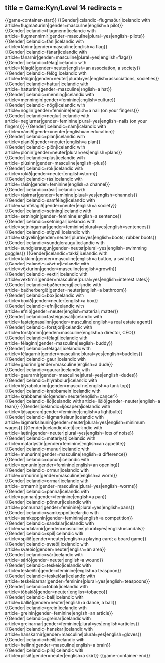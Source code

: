 title = Game:Kyn/Level 14
redirects =
---

{{game-container-start}}
{{Gender|icelandic=flugmaður|icelandic with article=flugmaðurinn|gender=masculine|english=a pilot}}
{{Gender|icelandic=flugmenn|icelandic with article=flugmennirnir|gender=masculine|plural=yes|english=pilots}}
{{Gender|icelandic=fáni|icelandic with article=fáninn|gender=masculine|english=a flag}}
{{Gender|icelandic=fánar|icelandic with article=fánarnir|gender=masculine|plural=yes|english=flags}}
{{Gender|icelandic=félag|icelandic with article=félagið|gender=neuter|english=an association, a society}}
{{Gender|icelandic=félög|icelandic with article=félögin|gender=neuter|plural=yes|english=associations, societies}}
{{Gender|icelandic=hattur|icelandic with article=hatturinn|gender=masculine|english=a hat}}
{{Gender|icelandic=menning|icelandic with article=menningin|gender=feminine|english=culture}}
{{Gender|icelandic=nögl|icelandic with article=nöglin|gender=feminine|english=a nail (on your fingers)}}
{{Gender|icelandic=neglur|icelandic with article=neglurnar|gender=feminine|plural=yes|english=nails (on your fingers)}}
{{Gender|icelandic=nám|icelandic with article=námið|gender=neuter|english=an education}}
{{Gender|icelandic=plan|icelandic with article=planið|gender=neuter|english=a plan}}
{{Gender|icelandic=plön|icelandic with article=plönin|gender=neuter|plural=yes|english=plans}}
{{Gender|icelandic=plús|icelandic with article=plúsinn|gender=masculine|english=plus}}
{{Gender|icelandic=rok|icelandic with article=rokið|gender=neuter|english=storm}}
{{Gender|icelandic=rás|icelandic with article=rásin|gender=feminine|english=a channel}}
{{Gender|icelandic=rásir|icelandic with article=rásirnar|gender=feminine|plural=yes|english=channels}}
{{Gender|icelandic=samfélag|icelandic with article=samfélagið|gender=neuter|english=a society}}
{{Gender|icelandic=setning|icelandic with article=setningin|gender=feminine|english=a sentence}}
{{Gender|icelandic=setningar|icelandic with article=setningarnar|gender=feminine|plural=yes|english=sentences}}
{{Gender|icelandic=stígvél|icelandic with article=stígvélin|gender=neuter|plural=yes|english=boots; rubber boots}}
{{Gender|icelandic=sundgleraugu|icelandic with article=sundgleraugun|gender=neuter|plural=yes|english=swimming goggles}}
{{Gender|icelandic=takki|icelandic with article=takkinn|gender=masculine|english=a button, a switch}}
{{Gender|icelandic=vöxtur|icelandic with article=vöxturinn|gender=masculine|english=growth}}
{{Gender|icelandic=vextir|icelandic with article=vextirnir|gender=masculine|plural=yes|english=interest rates}}
{{Gender|icelandic=baðherbergi|icelandic with article=baðherbergið|gender=neuter|english=a bathroom}}
{{Gender|icelandic=box|icelandic with article=boxið|gender=neuter|english=a box}}
{{Gender|icelandic=efni|icelandic with article=efnið|gender=neuter|english=material; matter}}
{{Gender|icelandic=fasteignasali|icelandic with article=fasteignasalinn|gender=masculine|english=a real estate agent}}
{{Gender|icelandic=forstjóri|icelandic with article=forstjórinn|gender=masculine|english=a director, CEO}}
{{Gender|icelandic=félagi|icelandic with article=félaginn|gender=masculine|english=buddy}}
{{Gender|icelandic=félagar|icelandic with article=félagarnir|gender=masculine|plural=yes|english=buddies}}
{{Gender|icelandic=gaur|icelandic with article=gaurinn|gender=masculine|english=a dude}}
{{Gender|icelandic=gaurar|icelandic with article=gaurarnir|gender=masculine|plural=yes|english=dudes}}
{{Gender|icelandic=hlýrabolur|icelandic with article=hlýrabolurinn|gender=masculine|english=a tank top}}
{{Gender|icelandic=krabbamein|icelandic with article=krabbameinið|gender=neuter|english=cancer}}
{{Gender|icelandic=lið|icelandic with article=liðið|gender=neuter|english=a team}}
{{Gender|icelandic=ljósapera|icelandic with article=ljósaperan|gender=feminine|english=a lightbulb}}
{{Gender|icelandic=lágmarkslaun|icelandic with article=lágmarkslaunin|gender=neuter|plural=yes|english=minimum wages}}
{{Gender|icelandic=læti|icelandic with article=lætin|gender=neuter|plural=yes|english=lots of noise}}
{{Gender|icelandic=matarlyst|icelandic with article=matarlystin|gender=feminine|english=an appetite}}
{{Gender|icelandic=munur|icelandic with article=munurinn|gender=masculine|english=a difference}}
{{Gender|icelandic=opnun|icelandic with article=opnunin|gender=feminine|english=an opening}}
{{Gender|icelandic=ormur|icelandic with article=ormurinn|gender=masculine|english=a worm}}
{{Gender|icelandic=ormar|icelandic with article=ormarnir|gender=masculine|plural=yes|english=worms}}
{{Gender|icelandic=panna|icelandic with article=pannan|gender=feminine|english=a pan}}
{{Gender|icelandic=pönnur|icelandic with article=pönnurnar|gender=feminine|plural=yes|english=pans}}
{{Gender|icelandic=samkeppni|icelandic with article=samkeppnin|gender=feminine|english=a competition}}
{{Gender|icelandic=sandalar|icelandic with article=sandalarnir|gender=masculine|plural=yes|english=sandals}}
{{Gender|icelandic=spil|icelandic with article=spilið|gender=neuter|english=a playing card; a board game}}
{{Gender|icelandic=svæði|icelandic with article=svæðið|gender=neuter|english=an area}}
{{Gender|icelandic=sár|icelandic with article=sárið|gender=neuter|english=a wound}}
{{Gender|icelandic=teskeið|icelandic with article=teskeiðin|gender=feminine|english=a teaspoon}}
{{Gender|icelandic=teskeiðar|icelandic with article=teskeiðarnar|gender=feminine|plural=yes|english=teaspoons}}
{{Gender|icelandic=tóbak|icelandic with article=tóbakið|gender=neuter|english=tobacco}}
{{Gender|icelandic=ball|icelandic with article=ballið|gender=neuter|english=a dance, a ball}}
{{Gender|icelandic=grein|icelandic with article=greinin|gender=feminine|english=an article}}
{{Gender|icelandic=greinar|icelandic with article=greinarnar|gender=feminine|plural=yes|english=articles}}
{{Gender|icelandic=hanskar|icelandic with article=hanskarnir|gender=masculine|plural=yes|english=gloves}}
{{Gender|icelandic=heili|icelandic with article=heilinn|gender=masculine|english=a brain}}
{{Gender|icelandic=pils|icelandic with article=pilsið|gender=neuter|english=a skirt}}
{{game-container-end}}
